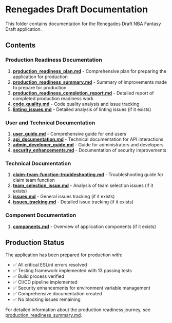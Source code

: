 # Renegades Draft Documentation

This folder contains documentation for the Renegades Draft NBA Fantasy Draft application.

## Contents

### Production Readiness Documentation

1. **[production_readiness_plan.md](production_readiness_plan.md)** - Comprehensive plan for preparing the application for production
2. **[production_readiness_summary.md](production_readiness_summary.md)** - Summary of improvements made to prepare for production
3. **[production_readiness_completion_report.md](production_readiness_completion_report.md)** - Detailed report of completed production readiness work
4. **[code_quality.md](code_quality.md)** - Code quality analysis and issue tracking
5. **[linting_issues.md](linting_issues.md)** - Detailed analysis of linting issues (if it exists)

### User and Technical Documentation

1. **[user_guide.md](user_guide.md)** - Comprehensive guide for end users
2. **[api_documentation.md](api_documentation.md)** - Technical documentation for API interactions
3. **[admin_developer_guide.md](admin_developer_guide.md)** - Guide for administrators and developers
4. **[security_enhancements.md](security_enhancements.md)** - Documentation of security improvements

### Technical Documentation

1. **[claim-team-function-troubleshooting.md](claim-team-function-troubleshooting.md)** - Troubleshooting guide for claim team function
2. **[team_selection_issue.md](team_selection_issue.md)** - Analysis of team selection issues (if it exists)
3. **[issues.md](issues.md)** - General issues tracking (if it exists)
4. **[issues_tracking.md](issues_tracking.md)** - Detailed issue tracking (if it exists)

### Component Documentation

1. **[components.md](components.md)** - Overview of application components (if it exists)

## Production Status

The application has been prepared for production with:

- ✅ All critical ESLint errors resolved
- ✅ Testing framework implemented with 13 passing tests
- ✅ Build process verified
- ✅ CI/CD pipeline implemented
- ✅ Security enhancements for environment variable management
- ✅ Comprehensive documentation created
- ✅ No blocking issues remaining

For detailed information about the production readiness journey, see [production_readiness_summary.md](production_readiness_summary.md).